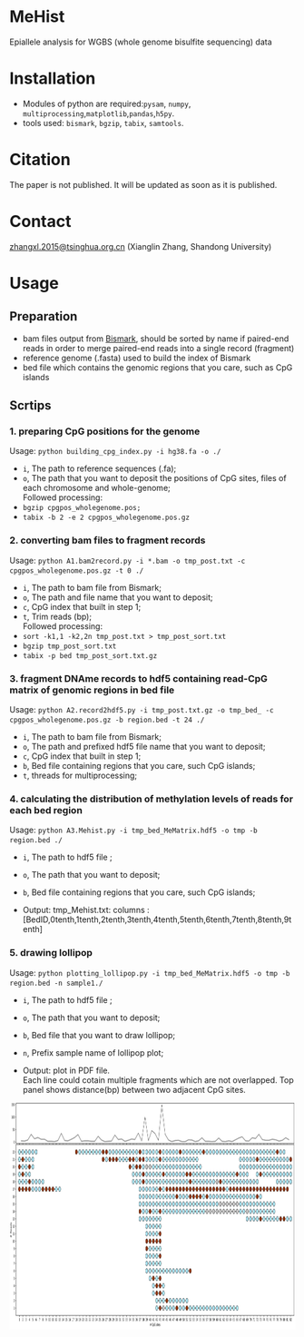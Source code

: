 # MeHist
Epiallele analysis for WGBS (whole genome bisulfite sequencing) data

# Installation
* Modules of python are required:`pysam`, `numpy`, `multiprocessing`,`matplotlib`,`pandas`,`h5py`.
* tools used: `bismark`, `bgzip`, `tabix`, `samtools`.

# Citation
The paper is not published. It will be updated as soon as it is published.

# Contact
zhangxl.2015@tsinghua.org.cn (Xianglin Zhang, Shandong University)

# Usage
## Preparation 
* bam files output from [Bismark](https://github.com/FelixKrueger/Bismark), should be sorted by name if paired-end reads in order to merge paired-end reads into a single record (fragment)
* reference genome (.fasta) used to build the index of Bismark
* bed file which contains the genomic regions that you care, such as CpG islands

## Scrtips
### 1. preparing CpG positions for the genome
Usage: `python building_cpg_index.py -i hg38.fa -o ./`
* `i`,  The path to reference sequences (.fa);
* `o`,  The path that you want to deposit the positions of CpG sites, files of each chromosome and whole-genome;  
Followed processing:    
* `bgzip cpgpos_wholegenome.pos;`
* `tabix -b 2 -e 2 cpgpos_wholegenome.pos.gz`

### 2. converting bam files to fragment records
Usage: `python A1.bam2record.py -i *.bam -o tmp_post.txt -c cpgpos_wholegenome.pos.gz -t 0 ./`
* `i`,  The path to bam file from Bismark;
* `o`,  The path and file name that you want to deposit;
* `c`,  CpG index that built in step 1;
* `t`,  Trim reads (bp);  
Followed processing:     
* `sort -k1,1 -k2,2n tmp_post.txt > tmp_post_sort.txt`
* `bgzip tmp_post_sort.txt`
* `tabix -p bed tmp_post_sort.txt.gz`

### 3. fragment DNAme records to hdf5 containing read-CpG matrix of genomic regions in bed file
Usage: `python A2.record2hdf5.py -i tmp_post.txt.gz -o tmp_bed_ -c cpgpos_wholegenome.pos.gz -b region.bed -t 24 ./`
* `i`,  The path to bam file from Bismark;
* `o`,  The path and prefixed hdf5 file name that you want to deposit;
* `c`,  CpG index that built in step 1;
* `b`,  Bed file containing regions that you care, such CpG islands;
* `t`,  threads for multiprocessing;  

### 4. calculating the distribution of methylation levels of reads for each bed region
Usage: `python A3.Mehist.py -i tmp_bed_MeMatrix.hdf5 -o tmp -b region.bed ./`
* `i`,  The path to hdf5 file ;
* `o`,  The path that you want to deposit;
* `b`,  Bed file containing regions that you care, such CpG islands;  
  
* Output: tmp_Mehist.txt: columns : [BedID,0tenth,1tenth,2tenth,3tenth,4tenth,5tenth,6tenth,7tenth,8tenth,9tenth]  

### 5. drawing lollipop
Usage: `python plotting_lollipop.py -i tmp_bed_MeMatrix.hdf5 -o tmp -b region.bed -n sample1./`
* `i`,  The path to hdf5 file ;
* `o`,  The path that you want to deposit;
* `b`,  Bed file that you want to draw lollipop;
* `n`,  Prefix sample name of lollipop plot;  
  
* Output: plot in PDF file.  
Each line could cotain multiple fragments which are not overlapped. Top panel shows distance(bp) between two adjacent CpG sites.  
<img src="https://github.com/vhang072/MeHist/blob/main/pic/Lollipop_example.png" width="1750" height="400">

